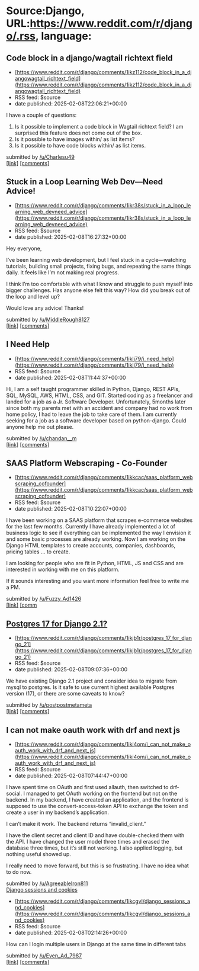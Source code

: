 # Source:Django, URL:https://www.reddit.com/r/django/.rss, language:

## Code block in a django/wagtail richtext field
 - [https://www.reddit.com/r/django/comments/1ikz112/code_block_in_a_djangowagtail_richtext_field](https://www.reddit.com/r/django/comments/1ikz112/code_block_in_a_djangowagtail_richtext_field)
 - RSS feed: $source
 - date published: 2025-02-08T22:06:21+00:00

<!-- SC_OFF --><div class="md"><p>I have a couple of questions: </p> <ol> <li>Is it possible to implement a code block in Wagtail richtext field? I am surprised this feature does not come out of the box.</li> <li>Is it possible to have images within/ as list items?</li> <li>Is it possible to have code blocks within/ as list items.</li> </ol> </div><!-- SC_ON --> &#32; submitted by &#32; <a href="https://www.reddit.com/user/Charlesu49"> /u/Charlesu49 </a> <br/> <span><a href="https://www.reddit.com/r/django/comments/1ikz112/code_block_in_a_djangowagtail_richtext_field/">[link]</a></span> &#32; <span><a href="https://www.reddit.com/r/django/comments/1ikz112/code_block_in_a_djangowagtail_richtext_field/">[comments]</a></span>

## Stuck in a Loop Learning Web Dev—Need Advice!
 - [https://www.reddit.com/r/django/comments/1ikr38s/stuck_in_a_loop_learning_web_devneed_advice](https://www.reddit.com/r/django/comments/1ikr38s/stuck_in_a_loop_learning_web_devneed_advice)
 - RSS feed: $source
 - date published: 2025-02-08T16:27:32+00:00

<!-- SC_OFF --><div class="md"><p>Hey everyone,</p> <p>I’ve been learning web development, but I feel stuck in a cycle—watching tutorials, building small projects, fixing bugs, and repeating the same things daily. It feels like I’m not making real progress.</p> <p>I think I’m too comfortable with what I know and struggle to push myself into bigger challenges. Has anyone else felt this way? How did you break out of the loop and level up?</p> <p>Would love any advice! Thanks!</p> </div><!-- SC_ON --> &#32; submitted by &#32; <a href="https://www.reddit.com/user/MiddleRough8127"> /u/MiddleRough8127 </a> <br/> <span><a href="https://www.reddit.com/r/django/comments/1ikr38s/stuck_in_a_loop_learning_web_devneed_advice/">[link]</a></span> &#32; <span><a href="https://www.reddit.com/r/django/comments/1ikr38s/stuck_in_a_loop_learning_web_devneed_advice/">[comments]</a></span>

## I Need Help
 - [https://www.reddit.com/r/django/comments/1iklj79/i_need_help](https://www.reddit.com/r/django/comments/1iklj79/i_need_help)
 - RSS feed: $source
 - date published: 2025-02-08T11:44:37+00:00

<!-- SC_OFF --><div class="md"><p>Hi, I am a self taught programmer skilled in Python, Django, REST APIs, SQL, MySQL, AWS, HTML, CSS, and GIT. Started coding as a freelancer and landed for a job as a Jr. Software Developer. Unfortunately, 5months later since both my parents met with an accident and company had no work from home policy, I had to leave the job to take care of them. I am currently seeking for a job as a software developer based on python-django. Could anyone help me out please. </p> </div><!-- SC_ON --> &#32; submitted by &#32; <a href="https://www.reddit.com/user/chandan__m"> /u/chandan__m </a> <br/> <span><a href="https://www.reddit.com/r/django/comments/1iklj79/i_need_help/">[link]</a></span> &#32; <span><a href="https://www.reddit.com/r/django/comments/1iklj79/i_need_help/">[comments]</a></span>

## SAAS Platform Webscraping - Co-Founder
 - [https://www.reddit.com/r/django/comments/1ikkcac/saas_platform_webscraping_cofounder](https://www.reddit.com/r/django/comments/1ikkcac/saas_platform_webscraping_cofounder)
 - RSS feed: $source
 - date published: 2025-02-08T10:22:07+00:00

<!-- SC_OFF --><div class="md"><p>I have been working on a SAAS platform that scrapes e-commerce websites for the last few months. Currently I have already implemented a lot of business logic to see if everything can be implemented the way I envision it and some basic processes are already working. Now I am working on the Django HTML templates to create accounts, companies, dashboards, pricing tables ... to create.</p> <p>I am looking for people who are fit in Python, HTML, JS and CSS and are interested in working with me on this platform.</p> <p>If it sounds interesting and you want more information feel free to write me a PM.</p> </div><!-- SC_ON --> &#32; submitted by &#32; <a href="https://www.reddit.com/user/Fuzzy_Ad1426"> /u/Fuzzy_Ad1426 </a> <br/> <span><a href="https://www.reddit.com/r/django/comments/1ikkcac/saas_platform_webscraping_cofounder/">[link]</a></span> &#32; <span><a href="https://www.reddit.com/r/django/comments/1ikkcac/saas_platform_webscraping_cofounder/">[comm

## Postgres 17 for Django 2.1?
 - [https://www.reddit.com/r/django/comments/1ikjb1r/postgres_17_for_django_21](https://www.reddit.com/r/django/comments/1ikjb1r/postgres_17_for_django_21)
 - RSS feed: $source
 - date published: 2025-02-08T09:07:36+00:00

<!-- SC_OFF --><div class="md"><p>We have existing Django 2.1 project and consider idea to migrate from mysql to postgres. Is it safe to use current highest available Postgres version (17), or there are some caveats to know?</p> </div><!-- SC_ON --> &#32; submitted by &#32; <a href="https://www.reddit.com/user/postpostmetameta"> /u/postpostmetameta </a> <br/> <span><a href="https://www.reddit.com/r/django/comments/1ikjb1r/postgres_17_for_django_21/">[link]</a></span> &#32; <span><a href="https://www.reddit.com/r/django/comments/1ikjb1r/postgres_17_for_django_21/">[comments]</a></span>

## I can not make oauth work with drf and next js
 - [https://www.reddit.com/r/django/comments/1iki4om/i_can_not_make_oauth_work_with_drf_and_next_js](https://www.reddit.com/r/django/comments/1iki4om/i_can_not_make_oauth_work_with_drf_and_next_js)
 - RSS feed: $source
 - date published: 2025-02-08T07:44:47+00:00

<!-- SC_OFF --><div class="md"><p>I have spent time on OAuth and first used allauth, then switched to drf-social. I managed to get OAuth working on the frontend but not on the backend. In my backend, I have created an application, and the frontend is supposed to use the convert-access-token API to exchange the token and create a user in my backend’s application.</p> <p>I can’t make it work. The backend returns “invalid_client.”</p> <p>I have the client secret and client ID and have double-checked them with the API. I have changed the user model three times and erased the database three times, but it’s still not working. I also applied logging, but nothing useful showed up.</p> <p>I really need to move forward, but this is so frustrating. I have no idea what to do now.</p> </div><!-- SC_ON --> &#32; submitted by &#32; <a href="https://www.reddit.com/user/AgreeableIron811"> /u/AgreeableIron811 </a> <br/> <span><a href="https://www.reddit.com/r/django/comments/1iki4om/i_can_not_make_oau

## Django sessions and cookies
 - [https://www.reddit.com/r/django/comments/1ikcgvl/django_sessions_and_cookies](https://www.reddit.com/r/django/comments/1ikcgvl/django_sessions_and_cookies)
 - RSS feed: $source
 - date published: 2025-02-08T02:14:26+00:00

<!-- SC_OFF --><div class="md"><p>How can I login multiple users in Django at the same time in different tabs</p> </div><!-- SC_ON --> &#32; submitted by &#32; <a href="https://www.reddit.com/user/Even_Ad_7987"> /u/Even_Ad_7987 </a> <br/> <span><a href="https://www.reddit.com/r/django/comments/1ikcgvl/django_sessions_and_cookies/">[link]</a></span> &#32; <span><a href="https://www.reddit.com/r/django/comments/1ikcgvl/django_sessions_and_cookies/">[comments]</a></span>

